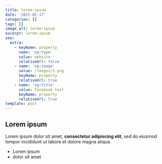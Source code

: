 ```yaml
---
title: lorem-ipsum
date: '2021-02-17'
categories: []
tags: []
image_alt: lorem-ipsum
excerpt: lorem-ipsum
seo:
  extra:
    - keyName: property
      name: 'og:type'
      value: website
      relativeUrl: false
    - name: 'og:image'
      value: /images/2.png
      keyName: property
      relativeUrl: true
    - name: 'og:title'
      value: Facebook test
      keyName: property
      relativeUrl: true
template: post
---
```

## Lorem ipsum

Lorem ipsum dolor sit amet, **consectetur adipiscing elit**, sed do eiusmod tempor incididunt ut labore et dolore magna aliqua.

- Lorem ipsum
- dolor sit amet